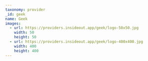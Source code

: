 ```yaml
---
taxonomy: provider
_id: geek
name: Geek
images:
  - url: https://providers.insideout.app/geek/logo-50x50.jpg
    width: 50
    height: 50
  - url: https://providers.insideout.app/geek/logo-400x400.jpg
    width: 400
    height: 400
---
```

